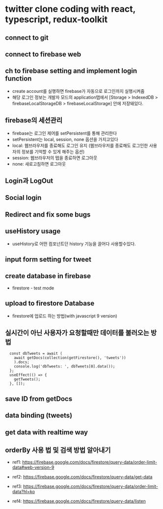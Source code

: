 # twitter clone coding with react, typescript, redux-toolkit

## connect to git

## connect to firebase web

## ch to firebase setting and implement login function

- create account를 실행하면 firebase가 자동으로 로그인까지 실행시켜줌
- 해당 로그인 정보는 개발자 모드의
  application탭에서 [Storage > IndexedDB > firebaseLocalStorageDB > firebaseLocalStorage] 안에 저장돼있다.

## firebase의 세션관리

- firebase는 로그인 제어를 setPersistent를 통해 관리한다
- setPersistent는 local, session, none 옵션을 가지고있다
- local: 웹브라우저를 종료해도 로그인 유지
  (웹브라우저를 종료해도 로그인한 사용자의 정보를 기억할 수 있게 해주는 옵션)
- session: 웹브라우저의 탭을 종료하면 로그아웃
- none: 새로고침하면 로그아웃

## Login과 LogOut

## Social login

## Redirect and fix some bugs

## useHistory usage

- useHistory로 어떤 컴포넌트던 history 기능을 끌어다 사용할수있다.

## input form setting for tweet

## create database in firebase

- firestore - test mode

## upload to firestore Database

- firestore에 업로드 하는 방법(with javascript 9 version)

## 실시간이 아닌 사용자가 요청할때만 데이터를 불러오는 방법

```
  const dbTweets = await (
    await getDocs(collection(getFirestore(), 'tweets'))
    ).docs;
    console.log('dbTweets: ', dbTweets[0].data());
  };
  useEffect(() => {
    getTweets();
  }, []);
```

## save ID from getDocs

## data binding (tweets)

## get data with realtime way

## orderBy 사용 법 및 검색 방법 알아내기

- ref1: https://firebase.google.com/docs/firestore/query-data/order-limit-data#web-version-9
- ref2: https://firebase.google.com/docs/firestore/query-data/get-data
- ref3: https://firebase.google.com/docs/firestore/query-data/order-limit-data?hl=ko

- ref4: https://firebase.google.com/docs/firestore/query-data/listen
